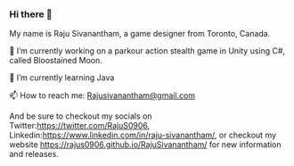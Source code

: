 ### Hi there 👋

My name is Raju Sivanantham, a game designer from Toronto, Canada. 

🔭 I’m currently working on a parkour action stealth game in Unity using C#, called Bloostained Moon.

🌱 I’m currently learning Java

📫 How to reach me: Rajusivanantham@gmail.com 

And be sure to checkout my socials on Twitter:https://twitter.com/RajuS0906, Linkedin:https://www.linkedin.com/in/raju-sivanantham/, or checkout my website https://rajus0906.github.io/RajuSivanantham/ for new information and releases.

<!--
**Rajus0906/Rajus0906** is a ✨ _special_ ✨ repository because its `README.md` (this file) appears on your GitHub profile.

Here are some ideas to get you started:

- 🔭 I’m currently working on ...
- 🌱 I’m currently learning ...
- 👯 I’m looking to collaborate on ...
- 🤔 I’m looking for help with ...
- 💬 Ask me about ...
- 📫 How to reach me: ...
- 😄 Pronouns: ...
- ⚡ Fun fact: ...
-->
